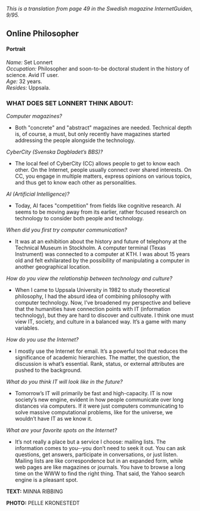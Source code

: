 
*This is a translation from page 49 in the Swedish magazine InternetGuiden, 9/95.*

## Online Philosopher

#### Portrait

*Name:* Set Lonnert  
*Occupation:* Philosopher and soon-to-be doctoral student in the history of science. Avid IT user.  
*Age:* 32 years.  
*Resides:* Uppsala.

### WHAT DOES SET LONNERT THINK ABOUT:

*Computer magazines?*  
- Both "concrete" and "abstract" magazines are needed. Technical depth is, of course, a must,
  but only recently have magazines started addressing the people alongside the technology.

*CyberCity (Svenska Dagbladet’s BBS)?*  
- The local feel of CyberCity (CC) allows people to get to know each other. On the Internet,
  people usually connect over shared interests. On CC, you engage in multiple matters, express
  opinions on various topics, and thus get to know each other as personalities.

*AI (Artificial Intelligence)?*  
- Today, AI faces "competition" from fields like cognitive research. AI seems to be moving away
  from its earlier, rather focused research on technology to consider both people and technology.

*When did you first try computer communication?*  
- It was at an exhibition about the history and future of telephony at the Technical Museum in
  Stockholm. A computer terminal (Texas Instrument) was connected to a computer at KTH. I was
  about 15 years old and felt exhilarated by the possibility of manipulating a computer in
  another geographical location.

*How do you view the relationship between technology and culture?*  
- When I came to Uppsala University in 1982 to study theoretical philosophy, I had the absurd
  idea of combining philosophy with computer technology. Now, I’ve broadened my perspective and
  believe that the humanities have connection points with IT (information technology), but they
  are hard to discover and cultivate. I think one must view IT, society, and culture in a
  balanced way. It’s a game with many variables.

*How do you use the Internet?*  
- I mostly use the Internet for email. It’s a powerful tool that reduces the significance of
  academic hierarchies. The matter, the question, the discussion is what’s essential. Rank,
  status, or external attributes are pushed to the background.

*What do you think IT will look like in the future?*  
- Tomorrow’s IT will primarily be fast and high-capacity. IT is now society’s new engine,
  evident in how people communicate over long distances via computers. If it were just
  computers communicating to solve massive computational problems, like for the universe,
  we wouldn’t have IT as we know it.

*What are your favorite spots on the Internet?*  
- It’s not really a place but a service I choose: mailing lists. The information comes to
  you--you don’t need to seek it out. You can ask questions, get answers, participate in
  conversations, or just listen. Mailing lists are like correspondence but in an expanded
  form, while web pages are like magazines or journals. You have to browse a long time on
  the WWW to find the right thing. That said, the Yahoo search engine is a pleasant spot.


__TEXT:__ MINNA RIBBING  

__PHOTO:__ PELLE KRONESTEDT

